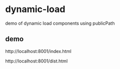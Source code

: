 # dynamic-load

demo of dynamic load components using publicPath

## demo

http://localhost:8001/index.html

http://localhost:8001/dist.html

